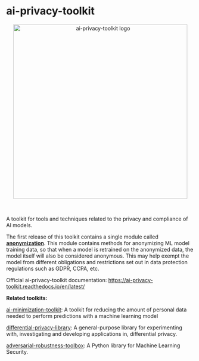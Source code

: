 # ai-privacy-toolkit
<p align="center">
  <img src="docs/images/logo with text.jpg?raw=true" width="467" title="ai-privacy-toolkit logo">
</p>
<br />

A toolkit for tools and techniques related to the privacy and compliance of AI models.

The first release of this toolkit contains a single module called [**anonymization**](apt/anonymization/README.md).
This module contains methods for anonymizing ML model training data, so that when 
a model is retrained on the anonymized data, the model itself will also be considered 
anonymous. This may help exempt the model from different obligations and restrictions 
set out in data protection regulations such as GDPR, CCPA, etc. 

Official ai-privacy-toolkit documentation: https://ai-privacy-toolkit.readthedocs.io/en/latest/

**Related toolkits:**

[ai-minimization-toolkit](https://github.com/IBM/ai-minimization-toolkit): A toolkit for 
reducing the amount of personal data needed to perform predictions with a machine learning model

[differential-privacy-library](https://github.com/IBM/differential-privacy-library): A 
general-purpose library for experimenting with, investigating and developing applications in, 
differential privacy.

[adversarial-robustness-toolbox](https://github.com/Trusted-AI/adversarial-robustness-toolbox):
A Python library for Machine Learning Security.

